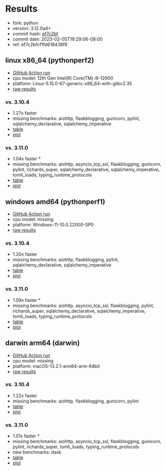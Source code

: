 # Results

- fork: python
- version: 3.12.0a4+
- commit hash: [ef7c2bf](https://github.com/python/cpython/commit/ef7c2bf)
- commit date: 2023-02-05T19:29:06-08:00
- ref: ef7c2bfcf1fd618438f9

## linux x86_64 (pythonperf2)

- [GitHub Action run](https://github.com/faster-cpython/benchmarking/actions/runs/4513537801)
- cpu model: 12th Gen Intel(R) Core(TM) i9-12900
- platform: Linux-5.15.0-67-generic-x86_64-with-glibc2.35
- [raw results](bm-20230205-pythonperf2-x86_64-python-ef7c2bfcf1fd618438f9-3.12.0a4%2B-ef7c2bf.json)

### vs. 3.10.4

- 1.27x faster
- missing benchmarks: aiohttp, flaskblogging, gunicorn, pylint, sqlalchemy_declarative, sqlalchemy_imperative
- [table](bm-20230205-pythonperf2-x86_64-python-ef7c2bfcf1fd618438f9-3.12.0a4%2B-ef7c2bf-vs-3.10.4.md)
- [plot](bm-20230205-pythonperf2-x86_64-python-ef7c2bfcf1fd618438f9-3.12.0a4%2B-ef7c2bf-vs-3.10.4.png)

### vs. 3.11.0

- 1.04x faster \*
- missing benchmarks: aiohttp, asyncio_tcp_ssl, flaskblogging, gunicorn, pylint, richards_super, sqlalchemy_declarative, sqlalchemy_imperative, tomli_loads, typing_runtime_protocols
- [table](bm-20230205-pythonperf2-x86_64-python-ef7c2bfcf1fd618438f9-3.12.0a4%2B-ef7c2bf-vs-3.11.0.md)
- [plot](bm-20230205-pythonperf2-x86_64-python-ef7c2bfcf1fd618438f9-3.12.0a4%2B-ef7c2bf-vs-3.11.0.png)

## windows amd64 (pythonperf1)

- [GitHub Action run](https://github.com/faster-cpython/benchmarking/actions/runs/4610450973)
- cpu model: missing
- platform: Windows-11-10.0.22000-SP0
- [raw results](bm-20230205-pythonperf1-amd64-python-ef7c2bfcf1fd618438f9-3.12.0a4%2B-ef7c2bf.json)

### vs. 3.10.4

- 1.20x faster
- missing benchmarks: aiohttp, flaskblogging, pylint, sqlalchemy_declarative, sqlalchemy_imperative
- [table](bm-20230205-pythonperf1-amd64-python-ef7c2bfcf1fd618438f9-3.12.0a4%2B-ef7c2bf-vs-3.10.4.md)
- [plot](bm-20230205-pythonperf1-amd64-python-ef7c2bfcf1fd618438f9-3.12.0a4%2B-ef7c2bf-vs-3.10.4.png)

### vs. 3.11.0

- 1.09x faster \*
- missing benchmarks: aiohttp, asyncio_tcp_ssl, flaskblogging, pylint, richards_super, sqlalchemy_declarative, sqlalchemy_imperative, tomli_loads, typing_runtime_protocols
- [table](bm-20230205-pythonperf1-amd64-python-ef7c2bfcf1fd618438f9-3.12.0a4%2B-ef7c2bf-vs-3.11.0.md)
- [plot](bm-20230205-pythonperf1-amd64-python-ef7c2bfcf1fd618438f9-3.12.0a4%2B-ef7c2bf-vs-3.11.0.png)

## darwin arm64 (darwin)

- [GitHub Action run](https://github.com/faster-cpython/benchmarking/actions/runs/4494505592)
- cpu model: missing
- platform: macOS-13.2.1-arm64-arm-64bit
- [raw results](bm-20230205-darwin-arm64-python-ef7c2bfcf1fd618438f9-3.12.0a4%2B-ef7c2bf.json)

### vs. 3.10.4

- 1.22x faster
- missing benchmarks: aiohttp, flaskblogging, gunicorn, pylint
- [table](bm-20230205-darwin-arm64-python-ef7c2bfcf1fd618438f9-3.12.0a4%2B-ef7c2bf-vs-3.10.4.md)
- [plot](bm-20230205-darwin-arm64-python-ef7c2bfcf1fd618438f9-3.12.0a4%2B-ef7c2bf-vs-3.10.4.png)

### vs. 3.11.0

- 1.01x faster \*
- missing benchmarks: aiohttp, asyncio_tcp_ssl, flaskblogging, gunicorn, pylint, richards_super, tomli_loads, typing_runtime_protocols
- new benchmarks: dask
- [table](bm-20230205-darwin-arm64-python-ef7c2bfcf1fd618438f9-3.12.0a4%2B-ef7c2bf-vs-3.11.0.md)
- [plot](bm-20230205-darwin-arm64-python-ef7c2bfcf1fd618438f9-3.12.0a4%2B-ef7c2bf-vs-3.11.0.png)

